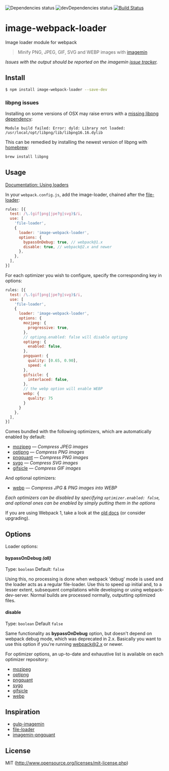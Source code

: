 ![Dependencies status](https://david-dm.org/tcoopman/image-webpack-loader/status.svg)
![devDependencies status](https://david-dm.org/tcoopman/image-webpack-loader/dev-status.svg)
[![Build Status](https://travis-ci.org/tcoopman/image-webpack-loader.svg?branch=master)](https://travis-ci.org/tcoopman/image-webpack-loader)
# image-webpack-loader

Image loader module for webpack

> Minify PNG, JPEG, GIF, SVG and WEBP images with [imagemin](https://github.com/kevva/imagemin)

*Issues with the output should be reported on the imagemin [issue tracker](https://github.com/kevva/imagemin/issues).*

## Install

```sh
$ npm install image-webpack-loader --save-dev
```

### libpng issues

Installing on some versions of OSX may raise errors with a [missing libpng dependency](https://github.com/tcoopman/image-webpack-loader/issues/51#issuecomment-273597313): 
```
Module build failed: Error: dyld: Library not loaded: /usr/local/opt/libpng/lib/libpng16.16.dylib
```
This can be remedied by installing the newest version of libpng with [homebrew](http://brew.sh/):

```sh
brew install libpng
```

## Usage

[Documentation: Using loaders](https://webpack.js.org/concepts/loaders/)

In your `webpack.config.js`, add the image-loader, chained after the [file-loader](https://github.com/webpack/file-loader):

```js
rules: [{
  test: /\.(gif|png|jpe?g|svg)$/i,
  use: [
    'file-loader',
    {
      loader: 'image-webpack-loader',
      options: {
        bypassOnDebug: true, // webpack@1.x
        disable: true, // webpack@2.x and newer
      },
    },
  ],
}]
```

For each optimizer you wish to configure, specify the corresponding key in options:

```js
rules: [{
  test: /\.(gif|png|jpe?g|svg)$/i,
  use: [
    'file-loader',
    {
      loader: 'image-webpack-loader',
      options: {
        mozjpeg: {
          progressive: true,
        },
        // optipng.enabled: false will disable optipng
        optipng: {
          enabled: false,
        },
        pngquant: {
          quality: [0.65, 0.90],
          speed: 4
        },
        gifsicle: {
          interlaced: false,
        },
        // the webp option will enable WEBP
        webp: {
          quality: 75
        }
      }
    },
  ],
}]
```

Comes bundled with the following optimizers, which are automatically enabled by default:

- [mozjpeg](https://github.com/imagemin/imagemin-mozjpeg) — *Compress JPEG images*
- [optipng](https://github.com/kevva/imagemin-optipng) — *Compress PNG images*
- [pngquant](https://github.com/imagemin/imagemin-pngquant) — *Compress PNG images*
- [svgo](https://github.com/kevva/imagemin-svgo) — *Compress SVG images*
- [gifsicle](https://github.com/kevva/imagemin-gifsicle) — *Compress GIF images*

And optional optimizers:

- [webp](https://github.com/imagemin/imagemin-webp) — *Compress JPG & PNG images into WEBP*

_Each optimizers can be disabled by specifying `optimizer.enabled: false`, and optional ones can be enabled by simply putting them in the options_

If you are using Webpack 1, take a look at the [old docs](http://webpack.github.io/docs/using-loaders.html) (or consider upgrading).

## Options

Loader options:

#### bypassOnDebug *(all)*

Type: `boolean`
Default: `false`

Using this, no processing is done when webpack 'debug' mode is used and the loader acts as a regular file-loader. Use this to speed up initial and, to a lesser extent, subsequent compilations while developing or using webpack-dev-server. Normal builds are processed normally, outputting optimized files.

#### disable

Type: `boolean`
Default `false`

Same functionality as **bypassOnDebug** option, but doesn't depend on webpack debug mode, which was deprecated in 2.x. Basically you want to use this option if you're running webpack@2.x or newer.

For optimizer options, an up-to-date and exhaustive list is available on each optimizer repository:

- [mozjpeg](https://github.com/imagemin/imagemin-mozjpeg#options)
- [optipng](https://github.com/kevva/imagemin-optipng#options)
- [pngquant](https://github.com/imagemin/imagemin-pngquant#options)
- [svgo](https://github.com/imagemin/imagemin-svgo#options)
- [gifsicle](https://github.com/imagemin/imagemin-gifsicle#options)
- [webp](https://github.com/imagemin/imagemin-webp#options)

## Inspiration

* [gulp-imagemin](https://github.com/sindresorhus/gulp-imagemin)
* [file-loader](https://github.com/webpack/file-loader)
* [imagemin-pngquant](https://github.com/imagemin/imagemin-pngquant)

## License

MIT (http://www.opensource.org/licenses/mit-license.php)
